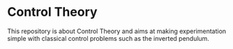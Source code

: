 # Control Theory 
This repository is about Control Theory and aims at making experimentation simple with classical control problems such as the inverted pendulum. 
